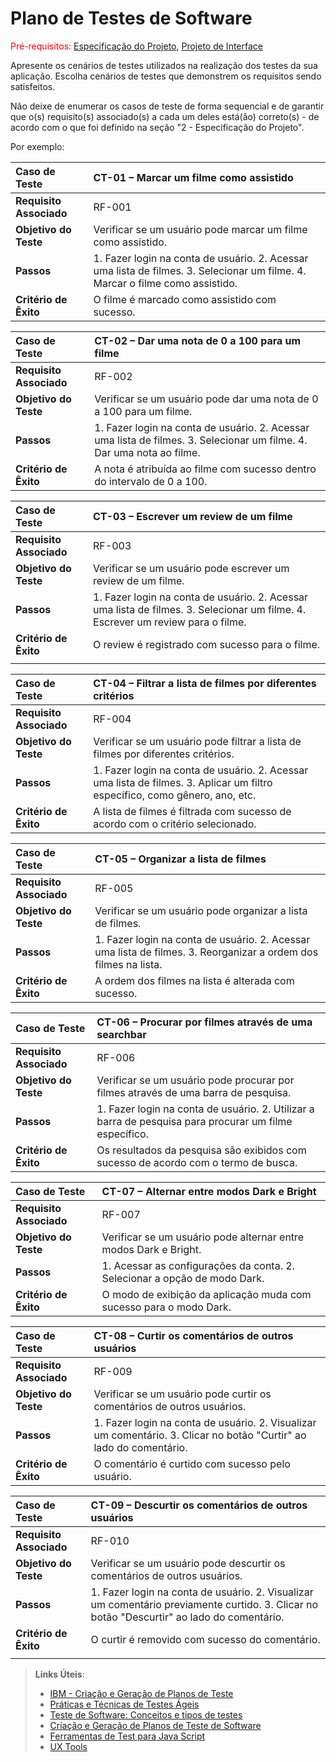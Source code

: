 # Plano de Testes de Software

<span style="color:red">Pré-requisitos: <a href="2-Especificação do Projeto.md"> Especificação do Projeto</a></span>, <a href="3-Projeto de Interface.md"> Projeto de Interface</a>

Apresente os cenários de testes utilizados na realização dos testes da sua aplicação. Escolha cenários de testes que demonstrem os requisitos sendo satisfeitos.

Não deixe de enumerar os casos de teste de forma sequencial e de garantir que o(s) requisito(s) associado(s) a cada um deles está(ão) correto(s) - de acordo com o que foi definido na seção "2 - Especificação do Projeto".

Por exemplo:

| **Caso de Teste**       | CT-01 – Marcar um filme como assistido                                                                                        |
| :---------------------- | :---------------------------------------------------------------------------------------------------------------------------- |
| **Requisito Associado** | RF-001                                                                                                                        |
| **Objetivo do Teste**   | Verificar se um usuário pode marcar um filme como assistido.                                                                  |
| **Passos**              | 1. Fazer login na conta de usuário. 2. Acessar uma lista de filmes. 3. Selecionar um filme. 4. Marcar o filme como assistido. |
| **Critério de Êxito**   | O filme é marcado como assistido com sucesso.                                                                                 |

| **Caso de Teste**       | CT-02 – Dar uma nota de 0 a 100 para um filme                                                                         |
| :---------------------- | :-------------------------------------------------------------------------------------------------------------------- |
| **Requisito Associado** | RF-002                                                                                                                |
| **Objetivo do Teste**   | Verificar se um usuário pode dar uma nota de 0 a 100 para um filme.                                                   |
| **Passos**              | 1. Fazer login na conta de usuário. 2. Acessar uma lista de filmes. 3. Selecionar um filme. 4. Dar uma nota ao filme. |
| **Critério de Êxito**   | A nota é atribuída ao filme com sucesso dentro do intervalo de 0 a 100.                                               |

| **Caso de Teste**       | CT-03 – Escrever um review de um filme                                                                                          |
| :---------------------- | :------------------------------------------------------------------------------------------------------------------------------ |
| **Requisito Associado** | RF-003                                                                                                                          |
| **Objetivo do Teste**   | Verificar se um usuário pode escrever um review de um filme.                                                                    |
| **Passos**              | 1. Fazer login na conta de usuário. 2. Acessar uma lista de filmes. 3. Selecionar um filme. 4. Escrever um review para o filme. |
| **Critério de Êxito**   | O review é registrado com sucesso para o filme.                                                                                 |
|                         |

| **Caso de Teste**       | CT-04 – Filtrar a lista de filmes por diferentes critérios                                                                  |
| :---------------------- | :-------------------------------------------------------------------------------------------------------------------------- |
| **Requisito Associado** | RF-004                                                                                                                      |
| **Objetivo do Teste**   | Verificar se um usuário pode filtrar a lista de filmes por diferentes critérios.                                            |
| **Passos**              | 1. Fazer login na conta de usuário. 2. Acessar uma lista de filmes. 3. Aplicar um filtro específico, como gênero, ano, etc. |
| **Critério de Êxito**   | A lista de filmes é filtrada com sucesso de acordo com o critério selecionado.                                              |

| **Caso de Teste**       | CT-05 – Organizar a lista de filmes                                                                             |
| :---------------------- | :-------------------------------------------------------------------------------------------------------------- |
| **Requisito Associado** | RF-005                                                                                                          |
| **Objetivo do Teste**   | Verificar se um usuário pode organizar a lista de filmes.                                                       |
| **Passos**              | 1. Fazer login na conta de usuário. 2. Acessar uma lista de filmes. 3. Reorganizar a ordem dos filmes na lista. |
| **Critério de Êxito**   | A ordem dos filmes na lista é alterada com sucesso.                                                             |

| **Caso de Teste**       | CT-06 – Procurar por filmes através de uma searchbar                                                   |
| :---------------------- | :----------------------------------------------------------------------------------------------------- |
| **Requisito Associado** | RF-006                                                                                                 |
| **Objetivo do Teste**   | Verificar se um usuário pode procurar por filmes através de uma barra de pesquisa.                     |
| **Passos**              | 1. Fazer login na conta de usuário. 2. Utilizar a barra de pesquisa para procurar um filme específico. |
| **Critério de Êxito**   | Os resultados da pesquisa são exibidos com sucesso de acordo com o termo de busca.                     |

| **Caso de Teste**       | CT-07 – Alternar entre modos Dark e Bright                                |
| :---------------------- | :------------------------------------------------------------------------ |
| **Requisito Associado** | RF-007                                                                    |
| **Objetivo do Teste**   | Verificar se um usuário pode alternar entre modos Dark e Bright.          |
| **Passos**              | 1. Acessar as configurações da conta. 2. Selecionar a opção de modo Dark. |
| **Critério de Êxito**   | O modo de exibição da aplicação muda com sucesso para o modo Dark.        |

| **Caso de Teste**       | CT-08 – Curtir os comentários de outros usuários                                                                    |
| :---------------------- | :------------------------------------------------------------------------------------------------------------------ |
| **Requisito Associado** | RF-009                                                                                                              |
| **Objetivo do Teste**   | Verificar se um usuário pode curtir os comentários de outros usuários.                                              |
| **Passos**              | 1. Fazer login na conta de usuário. 2. Visualizar um comentário. 3. Clicar no botão "Curtir" ao lado do comentário. |
| **Critério de Êxito**   | O comentário é curtido com sucesso pelo usuário.                                                                    |

| **Caso de Teste**       | CT-09 – Descurtir os comentários de outros usuários                                                                                        |
| :---------------------- | :----------------------------------------------------------------------------------------------------------------------------------------- |
| **Requisito Associado** | RF-010                                                                                                                                     |
| **Objetivo do Teste**   | Verificar se um usuário pode descurtir os comentários de outros usuários.                                                                  |
| **Passos**              | 1. Fazer login na conta de usuário. 2. Visualizar um comentário previamente curtido. 3. Clicar no botão "Descurtir" ao lado do comentário. |
| **Critério de Êxito**   | O curtir é removido com sucesso do comentário.                                                                                             |
|  |

> **Links Úteis**:
>
> - [IBM - Criação e Geração de Planos de Teste](https://www.ibm.com/developerworks/br/local/rational/criacao_geracao_planos_testes_software/index.html)
> - [Práticas e Técnicas de Testes Ágeis](http://assiste.serpro.gov.br/serproagil/Apresenta/slides.pdf)
> - [Teste de Software: Conceitos e tipos de testes](https://blog.onedaytesting.com.br/teste-de-software/)
> - [Criação e Geração de Planos de Teste de Software](https://www.ibm.com/developerworks/br/local/rational/criacao_geracao_planos_testes_software/index.html)
> - [Ferramentas de Test para Java Script](https://geekflare.com/javascript-unit-testing/)
> - [UX Tools](https://uxdesign.cc/ux-user-research-and-user-testing-tools-2d339d379dc7)
